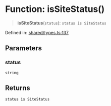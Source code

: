 # Function: isSiteStatus()

> **isSiteStatus**(`status`): `status is SiteStatus`

Defined in: [shared/types.ts:137](https://github.com/Nick2bad4u/Uptime-Watcher/blob/8a1973382d5fe14c52996ecda381894eb7ecd4a6/shared/types.ts#L137)

## Parameters

### status

`string`

## Returns

`status is SiteStatus`
